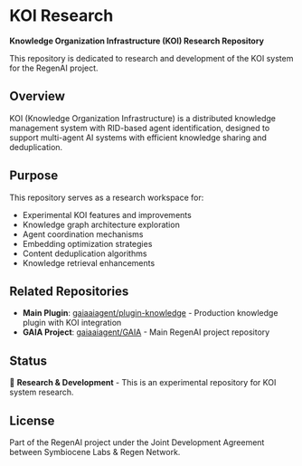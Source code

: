 # KOI Research

**Knowledge Organization Infrastructure (KOI) Research Repository**

This repository is dedicated to research and development of the KOI system for the RegenAI project.

## Overview

KOI (Knowledge Organization Infrastructure) is a distributed knowledge management system with RID-based agent identification, designed to support multi-agent AI systems with efficient knowledge sharing and deduplication.

## Purpose

This repository serves as a research workspace for:
- Experimental KOI features and improvements
- Knowledge graph architecture exploration
- Agent coordination mechanisms
- Embedding optimization strategies
- Content deduplication algorithms
- Knowledge retrieval enhancements

## Related Repositories

- **Main Plugin**: [gaiaaiagent/plugin-knowledge](https://github.com/gaiaaiagent/plugin-knowledge) - Production knowledge plugin with KOI integration
- **GAIA Project**: [gaiaaiagent/GAIA](https://github.com/gaiaaiagent/GAIA) - Main RegenAI project repository

## Status

🔬 **Research & Development** - This is an experimental repository for KOI system research.

## License

Part of the RegenAI project under the Joint Development Agreement between Symbiocene Labs & Regen Network.
